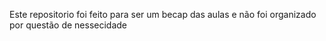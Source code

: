 
Este repositorio foi feito para ser um becap das aulas e não foi organizado por questão de nessecidade
